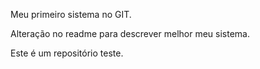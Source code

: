Meu primeiro sistema no GIT.

Alteração no readme para descrever melhor meu sistema.

Este é um repositório teste.
